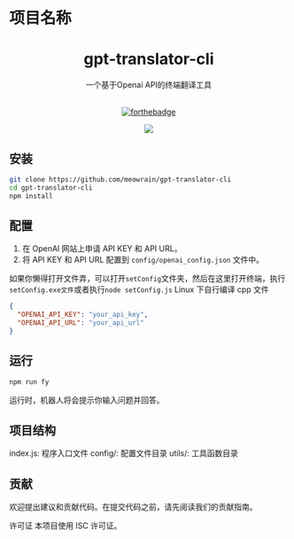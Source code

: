 # 项目名称

<div align="center">
<h1>gpt-translator-cli</h1>
一个基于Openai API的终端翻译工具
<br><br>

[![forthebadge](https://forthebadge.com/images/badges/for-you.svg)](https://forthebadge.com)

<img src="https://counter.seku.su/cmoe?name=gpt-translator-cli&theme=r34" /><br>
</div>

## 安装
```bash
git clone https://github.com/meowrain/gpt-translator-cli
cd gpt-translator-cli
npm install
```
## 配置

1. 在 OpenAI 网站上申请 API KEY 和 API URL。
2. 将 API KEY 和 API URL 配置到 `config/openai_config.json` 文件中。

如果你懒得打开文件弄，可以打开`setConfig`文件夹，然后在这里打开终端，执行`setConfig.exe文件`或者执行`node setConfig.js`
Linux 下自行编译 cpp 文件

```json
{
  "OPENAI_API_KEY": "your_api_key",
  "OPENAI_API_URL": "your_api_url"
}
```

## 运行

```bash
npm run fy
```

运行时，机器人将会提示你输入问题并回答。

## 项目结构

index.js: 程序入口文件
config/: 配置文件目录
utils/: 工具函数目录

## 贡献

欢迎提出建议和贡献代码。在提交代码之前，请先阅读我们的贡献指南。

许可证
本项目使用 ISC 许可证。
